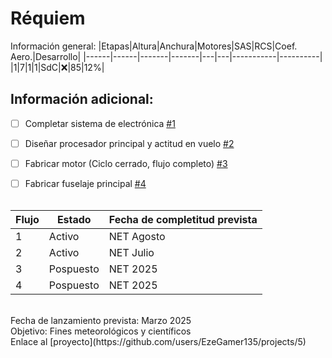 # Réquiem
Información general:
|Etapas|Altura|Anchura|Motores|SAS|RCS|Coef. Aero.|Desarrollo|
|------|------|-------|-------|---|---|-----------|----------|
|1|7|1|1|SdC|:x:|85|12%|

## Información adicional:
- [ ] Completar sistema de electrónica [#1](https://github.com/EzeGamer135/ucc_aerospace/issues/1)
    
- [ ] Diseñar procesador principal y actitud en vuelo [#2](https://github.com/EzeGamer135/ucc_aerospace/issues/2)

- [ ] Fabricar motor (Ciclo cerrado, flujo completo) [#3](https://github.com/EzeGamer135/ucc_aerospace/issues/3)

- [ ] Fabricar fuselaje principal [#4](https://github.com/EzeGamer135/ucc_aerospace/issues/4)
<br><br>

|Flujo|Estado|Fecha de completitud prevista|
|-----|-----|-----|
|1|Activo|NET Agosto|
|2|Activo|NET Julio|
|3|Pospuesto|NET 2025|
|4|Pospuesto|NET 2025|
<br>
Fecha de lanzamiento prevista: Marzo 2025
<br>
Objetivo: Fines meteorológicos y científicos
<br>
Enlace al [proyecto](https://github.com/users/EzeGamer135/projects/5)
